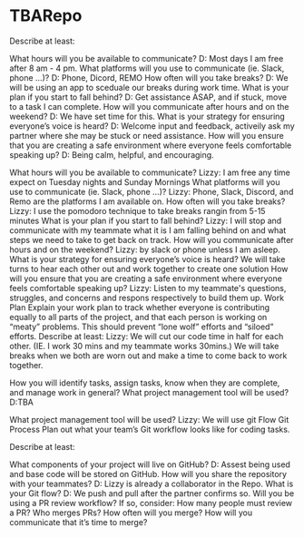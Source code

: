 # TBARepo

Describe at least:

What hours will you be available to communicate? D: Most days I am free after 8 am - 4 pm.
What platforms will you use to communicate (ie. Slack, phone …)? D: Phone, Dicord, REMO
How often will you take breaks? D: We will be using an app to sceduale our breaks during work time.
What is your plan if you start to fall behind? D: Get assistance ASAP, and if stuck, move to a task I can complete.
How will you communicate after hours and on the weekend? D: We have set time for this.
What is your strategy for ensuring everyone’s voice is heard? D: Welcome input and feedback, activeily ask my partner where she may be stuck or need assistance.
How will you ensure that you are creating a safe environment where everyone feels comfortable speaking up? D: Being calm, helpful, and encouraging.

What hours will you be available to communicate?
Lizzy: I am free any time expect on Tuesday nights and Sunday Mornings
What platforms will you use to communicate (ie. Slack, phone …)?
Lizzy: Phone, Slack, Discord, and Remo are the platforms I am available on.
How often will you take breaks?
Lizzy: I use the pomodoro technique to take breaks rangin from 5-15 minutes
What is your plan if you start to fall behind?
Lizzy: I will stop and communicate with my teammate what it is I am falling behind on and what steps we need to take to get back on track.
How will you communicate after hours and on the weekend?
Lizzy: by slack or phone unless I am asleep.
What is your strategy for ensuring everyone’s voice is heard?
We will take turns to hear each other out and work together to create one solution
How will you ensure that you are creating a safe environment where everyone feels comfortable speaking up?
Lizzy: Listen to my teammate's questions, struggles, and concerns and respons respectively to build them up.
Work Plan
Explain your work plan to track whether everyone is contributing equally to all parts of the project, and that each person is working on “meaty” problems. This should prevent “lone wolf” efforts and “siloed” efforts.
Describe at least:
 Lizzy: We will cut our code time in half for each other. (IE. I work 30 mins and my teammate works 30mins.) We will take breaks when we both are worn out and make a time to come back to work together.

How you will identify tasks, assign tasks, know when they are complete, and manage work in general?
What project management tool will be used? D:TBA

What project management tool will be used?
Lizzy: We will use git Flow
Git Process
Plan out what your team’s Git workflow looks like for coding tasks.

Describe at least:

What components of your project will live on GitHub? D: Assest being used and base code will be stored on GitHub.
How will you share the repository with your teammates? D: Lizzy is already a collaborator in the Repo.
What is your Git flow? D: We push and pull after the partner confirms so.
Will you be using a PR review workflow? If so, consider:
How many people must review a PR?
Who merges PRs?
How often will you merge?
How will you communicate that it’s time to merge?
